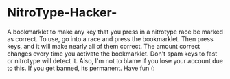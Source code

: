 # NitroType-Hacker-
A bookmarklet to make any key that you press in a nitrotype race be marked as correct.
To use, go into a race and press the bookmarklet.
Then press keys, and it will make nearly all of them correct.
The amount correct changes every time you activate the bookmarklet. 
Don't spam keys to fast or nitrotype will detect it.
Also, I'm not to blame if you lose your account due to this.
If you get banned, its permanent.
Have fun (:
